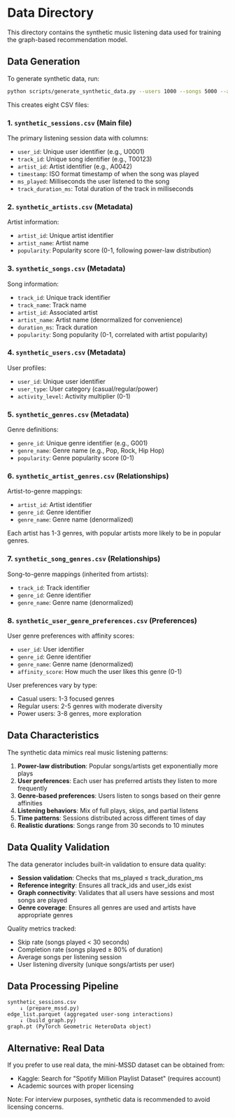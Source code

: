 # Data Directory

This directory contains the synthetic music listening data used for training the graph-based recommendation model.

## Data Generation

To generate synthetic data, run:

```bash
python scripts/generate_synthetic_data.py --users 1000 --songs 5000 --artists 500
```

This creates eight CSV files:

### 1. `synthetic_sessions.csv` (Main file)

The primary listening session data with columns:

- `user_id`: Unique user identifier (e.g., U0001)
- `track_id`: Unique song identifier (e.g., T00123)
- `artist_id`: Artist identifier (e.g., A0042)
- `timestamp`: ISO format timestamp of when the song was played
- `ms_played`: Milliseconds the user listened to the song
- `track_duration_ms`: Total duration of the track in milliseconds

### 2. `synthetic_artists.csv` (Metadata)

Artist information:

- `artist_id`: Unique artist identifier
- `artist_name`: Artist name
- `popularity`: Popularity score (0-1, following power-law distribution)

### 3. `synthetic_songs.csv` (Metadata)

Song information:

- `track_id`: Unique track identifier
- `track_name`: Track name
- `artist_id`: Associated artist
- `artist_name`: Artist name (denormalized for convenience)
- `duration_ms`: Track duration
- `popularity`: Song popularity (0-1, correlated with artist popularity)

### 4. `synthetic_users.csv` (Metadata)

User profiles:

- `user_id`: Unique user identifier
- `user_type`: User category (casual/regular/power)
- `activity_level`: Activity multiplier (0-1)

### 5. `synthetic_genres.csv` (Metadata)

Genre definitions:

- `genre_id`: Unique genre identifier (e.g., G001)
- `genre_name`: Genre name (e.g., Pop, Rock, Hip Hop)
- `popularity`: Genre popularity score (0-1)

### 6. `synthetic_artist_genres.csv` (Relationships)

Artist-to-genre mappings:

- `artist_id`: Artist identifier
- `genre_id`: Genre identifier
- `genre_name`: Genre name (denormalized)

Each artist has 1-3 genres, with popular artists more likely to be in popular genres.

### 7. `synthetic_song_genres.csv` (Relationships)

Song-to-genre mappings (inherited from artists):

- `track_id`: Track identifier
- `genre_id`: Genre identifier
- `genre_name`: Genre name (denormalized)

### 8. `synthetic_user_genre_preferences.csv` (Preferences)

User genre preferences with affinity scores:

- `user_id`: User identifier
- `genre_id`: Genre identifier
- `genre_name`: Genre name (denormalized)
- `affinity_score`: How much the user likes this genre (0-1)

User preferences vary by type:

- Casual users: 1-3 focused genres
- Regular users: 2-5 genres with moderate diversity
- Power users: 3-8 genres, more exploration

## Data Characteristics

The synthetic data mimics real music listening patterns:

1. **Power-law distribution**: Popular songs/artists get exponentially more plays
2. **User preferences**: Each user has preferred artists they listen to more frequently
3. **Genre-based preferences**: Users listen to songs based on their genre affinities
4. **Listening behaviors**: Mix of full plays, skips, and partial listens
5. **Time patterns**: Sessions distributed across different times of day
6. **Realistic durations**: Songs range from 30 seconds to 10 minutes

## Data Quality Validation

The data generator includes built-in validation to ensure data quality:

- **Session validation**: Checks that ms_played ≤ track_duration_ms
- **Reference integrity**: Ensures all track_ids and user_ids exist
- **Graph connectivity**: Validates that all users have sessions and most songs are played
- **Genre coverage**: Ensures all genres are used and artists have appropriate genres

Quality metrics tracked:

- Skip rate (songs played < 30 seconds)
- Completion rate (songs played ≥ 80% of duration)
- Average songs per listening session
- User listening diversity (unique songs/artists per user)

## Data Processing Pipeline

```text
synthetic_sessions.csv
    ↓ (prepare_mssd.py)
edge_list.parquet (aggregated user-song interactions)
    ↓ (build_graph.py)
graph.pt (PyTorch Geometric HeteroData object)
```

## Alternative: Real Data

If you prefer to use real data, the mini-MSSD dataset can be obtained from:

- Kaggle: Search for "Spotify Million Playlist Dataset" (requires account)
- Academic sources with proper licensing

Note: For interview purposes, synthetic data is recommended to avoid licensing concerns.
